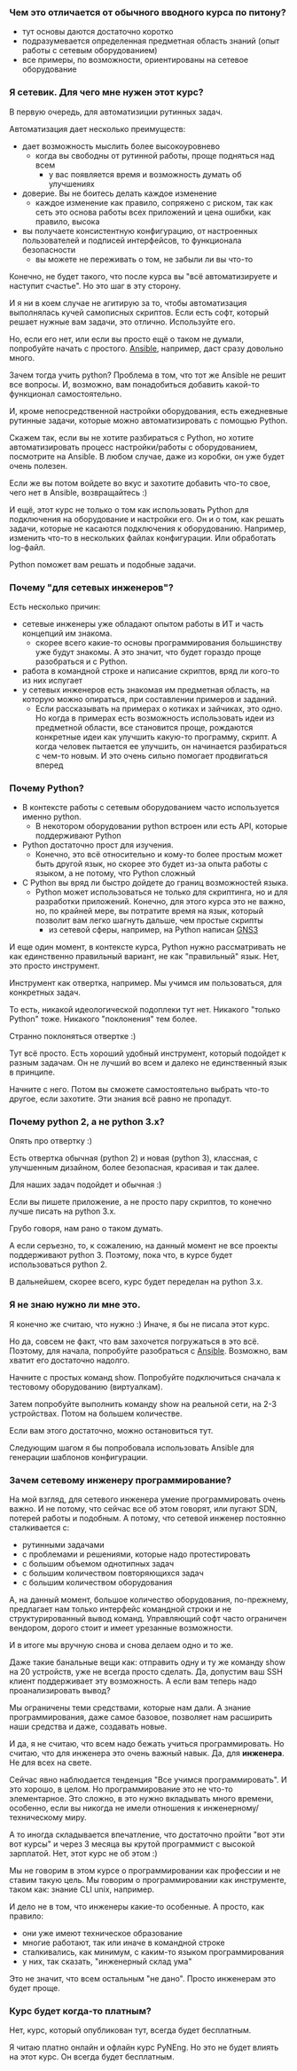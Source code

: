 
### Чем это отличается от обычного вводного курса по питону?
* тут основы даются достаточно коротко
* подразумевается определенная предметная область знаний (опыт работы с сетевым оборудованием)
* все примеры, по возможности, ориентированы на сетевое оборудование

### Я сетевик. Для чего мне нужен этот курс?
В первую очередь, для автоматизиции рутинных задач.

Автоматизация дает несколько преимуществ:
* дает возможность мыслить более высокоуровнево
  * когда вы свободны от рутинной работы, проще подняться над всем
    * у вас появляется время и возможность думать об улучшениях
* доверие. Вы не боитесь делать каждое изменение
  * каждое изменение как правило, сопряжено с риском, так как сеть это основа работы всех приложений и цена ошибки, как правило, высока
* вы получаете консистентную конфигурацию, от настроенных пользователей и подписей интерфейсов, то функционала безопасности
  * вы можете не переживать о том, не забыли ли вы что-то

Конечно, не будет такого, что после курса вы "всё автоматизируете и наступит счастье". Но это шаг в эту сторону.

И я ни в коем случае не агитирую за то, чтобы автоматизация выполнялась кучей самописных скриптов. Если есть софт, который решает нужные вам задачи, это отлично. Используйте его.

Но, если его нет, или если вы просто ещё о таком не думали, попробуйте начать с простого. 
[Ansible](https://natenka.gitbooks.io/pyneng/content/book/15_ansible/), например, даст сразу довольно много. 

Зачем тогда учить python? Проблема в том, что тот же Ansible не решит все вопросы. И, возможно, вам понадобиться добавить какой-то функционал самостоятельно.

И, кроме непосредственной настройки оборудования, есть ежедневные рутинные задачи, которые можно автоматизировать с помощью Python.

Скажем так, если вы не хотите разбираться с Python, но хотите автоматизировать процесс настройки/работы с оборудованием, посмотрите на Ansible. В любом случае, даже из коробки, он уже будет очень полезен.

Если же вы потом войдете во вкус и захотите добавить что-то свое, чего нет в Ansible, возвращайтесь :)

И ещё, этот курс не только о том как использовать Python для подключения на оборудование и настройки его. Он и о том, как решать задачи, которые не касаются подключения к оборудованию. Например, изменить что-то в нескольких файлах конфигурации. Или обработать log-файл.

Python поможет вам решать и подобные задачи.


### Почему "для сетевых инженеров"?
Есть несколько причин:
* сетевые инженеры уже обладают опытом работы в ИТ и часть концепций им знакома.
  * скорее всего какие-то основы программирования большинству уже будут знакомы. А это значит, что будет гораздо проще разобраться и с Python.
* работа в командной строке и написание скриптов, вряд ли кого-то из них испугает
* у сетевых инженеров есть знакомая им предметная область, на которую можно опираться, при составлении примеров и заданий.
  * Если рассказывать на примерах о котиках и зайчиках, это одно. Но когда в примерах есть возможность использовать идеи из предметной области, все становится проще, рождаются конкретные идеи как улучшить какую-то программу, скрипт. А когда человек пытается ее улучшить, он начинается разбираться с чем-то новым. И это очень сильно помогает продвигаться вперед


### Почему Python?
* В контексте работы с сетевым оборудованием часто используется именно python.
  * В некотором оборудовании python встроен или есть API, которые поддерживают Python
* Python достаточно прост для изучения.
  * Конечно, это всё относительно и кому-то более простым может быть другой язык, но скорее это будет из-за опыта работы с языком, а не потому, что Python сложный
* С Python вы вряд ли быстро дойдете до границ возможностей языка.
  * Python может использоваться не только для скриптинга, но и для разработки приложений. Конечно, для этого курса это не важно, но, по крайней мере, вы потратите время на язык, который позволит вам легко шагнуть дальше, чем простые скрипты
    * из сетевой сферы, например, на Python написан [GNS3](https://github.com/GNS3)

И еще один момент, в контексте курса, Python нужно рассматривать не как единственно правильный вариант, не как "правильный" язык. Нет, это просто инструмент.

Инструмент как отвертка, например.
Мы учимся им пользоваться, для конкретных задач.

То есть, никакой идеологической подоплеки тут нет. Никакого "только Python" тоже. Никакого "поклонения" тем более.

Странно поклоняться отвертке :)

Тут всё просто. Есть хороший удобный инструмент, который подойдет к разным задачам. Он не лучший во всем и далеко не единственный язык в принципе.

Начните с него. Потом вы сможете самостоятельно выбрать что-то другое, если захотите. Эти знания всё равно не пропадут.

### Почему python 2, а не python 3.x?

Опять про отвертку :)

Есть отвертка обычная (python 2) и новая (python 3), классная, с улучшенным дизайном, более безопасная, красивая и так далее.

Для наших задач подойдет и обычная :)

Если вы пишете приложение, а не просто пару скриптов, то конечно лучше писать на python 3.x.

Грубо говоря, нам рано о таком думать.

А если серъезно, то, к сожалению, на данный момент не все проекты поддерживают python 3. Поэтому, пока что, в курсе будет использоваться python 2.

В дальнейшем, скорее всего, курс будет переделан на python 3.x.

### Я не знаю нужно ли мне это.

Я конечно же считаю, что нужно :) Иначе, я бы не писала этот курс.

Но да, совсем не факт, что вам захочется погружаться в это всё.
Поэтому, для начала, попробуйте разобраться с [Ansible](https://natenka.gitbooks.io/pyneng/content/book/15_ansible/).
Возможно, вам хватит его достаточно надолго.

Начните с простых команд show. Попробуйте подключиться сначала к тестовому оборудованию (виртуалкам).

Затем попробуйте выполнить команду show на реальной сети, на 2-3 устройствах. Потом на большем количестве.

Если вам этого достаточно, можно остановиться тут.

Следующим шагом я бы попробовала использовать Ansible для генерации шаблонов конфигурации.

### Зачем сетевому инженеру программирование?
На мой взгляд, для сетевого инженера умение программировать очень важно.
И не потому, что сейчас все об этом говорят, или пугают SDN, потерей работы и подобным.
А потому, что сетевой инженер постоянно сталкивается с:
* рутинными задачами
* с проблемами и решениями, которые надо протестировать
* с большим объемом однотипных задач
* с большим количеством повторяющихся задач
* с большим количеством оборудования

А, на данный момент, большое количество оборудования, по-прежнему, предлагает нам только интерфейс командной строки и не структурированный вывод команд.
Управляющий софт часто ограничен вендором, дорого стоит и имеет урезанные возможности.

И в итоге мы вручную снова и снова делаем одно и то же.

Даже такие банальные вещи как: отправить одну и ту же команду show на 20 устройств, уже не всегда просто сделать.
Да, допустим ваш SSH клиент поддерживает эту возможность. А если вам теперь надо проанализировать вывод?

Мы ограничены теми средствами, которые нам дали.
А знание программирования, даже самое базовое, позволяет нам расширить наши средства и даже, создавать новые.

И да, я не считаю, что всем надо бежать учиться программировать. Но считаю, что для инженера это очень важный навык. Да, для __инженера__. Не для всех на свете.

Сейчас явно наблюдается тенденция "Все учимся программировать". И это хорошо, в целом.
Но программирование это не что-то элементарное. Это сложно, в это нужно вкладывать много времени, особенно, если вы никогда не имели отношения к инженерному/техническому миру.

А то иногда складывается впечатление, что достаточно пройти "вот эти вот курсы" и через 3 месяца вы крутой программист с высокой зарплатой. Нет, этот курс не об этом :)

Мы не говорим в этом курсе о программировании как профессии и не ставим такую цель.
Мы говорим о программировании как инструменте, таком как: знание CLI unix, например.

И дело не в том, что инженеры какие-то особенные. А просто, как правило:
* они уже имеют техническое образование
* многие работают, так или иначе в командной строке
* сталкивались, как минимум, с каким-то языком программирования
* у них, так сказать, "инженерный склад ума"

Это не значит, что всем остальным "не дано". Просто инженерам это будет проще.

### Курс будет когда-то платным?

Нет, курс, который опубликован тут, всегда будет бесплатным.

Я читаю платно онлайн и офлайн курс PyNEng.
Но это не будет влиять на этот курс.
Он всегда будет бесплатным.

